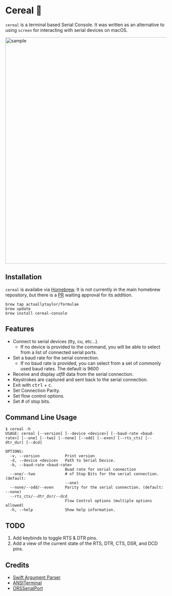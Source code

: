 # Cereal 🥣
`cereal` is a terminal based Serial Console. It was written as an alternative to using `screen` for interacting with serial devices on macOS.

<img width="706" alt="sample" src="https://github.com/user-attachments/assets/54fa15e4-c7c6-4175-90e4-4673058babf3" />

## Installation
`cereal` is availabe via [Homebrew](https://brew.sh). It is not currently in the main homebrew repository, but there is a [PR](https://github.com/Homebrew/homebrew-core/pull/216795) waiting approval for its addition.
```
brew tap actuallytaylor/formulae
brew update
brew install cereal-console
```

## Features
- Connect to serial devices (tty, cu, etc...).
  -  If no device is provided to the command, you will be able to select from a list of connected serial ports.
- Set a baud rate for the serial connection.
  -  If no baud rate is provided, you can select from a set of commonly used baud rates. The default is 9600
- Receive and display *utf8* data from the serial connection.
- Keystrokes are captured and sent back to the serial connection.
- Exit with <kbd>ctrl</kbd> + <kbd>c</kbd>.
- Set Connection Parity.
- Set flow control options.
- Set # of stop bits.

## Command Line Usage
```
$ cereal -h
USAGE: cereal [--version] [--device <device>] [--baud-rate <baud-rate>] [--one] [--two] [--none] [--odd] [--even] [--rts_cts] [--dtr_dsr] [--dcd]

OPTIONS:
  -v, --version           Print version
  -d, --device <device>   Path to Serial Device.
  -b, --baud-rate <baud-rate>
                          Buad rate for serial connection
  --one/--two             # of Stop Bits for the serial connection. (default:
                          --one)
  --none/--odd/--even     Parity for the serial connection. (default: --none)
  --rts_cts/--dtr_dsr/--dcd
                          Flow Control options (multiple options allowed)
  -h, --help              Show help information.
```

## TODO
1. Add keybinds to toggle RTS & DTR pins.
2. Add a view of the current state of the RTS, DTR, CTS, DSR, and DCD pins.

## Credits
- [Swift Argument Parser](https://github.com/apple/swift-argument-parser.git)
- [ANSITerminal](https://github.com/pakLebah/ANSITerminal.git) 
- [ORSSerialPort](https://github.com/armadsen/ORSSerialPort)

